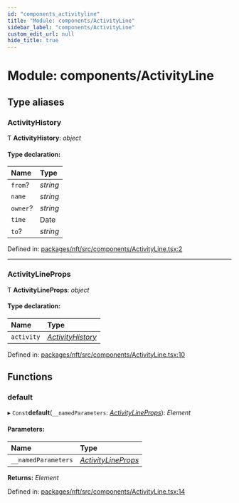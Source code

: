 ```yaml
---
id: "components_activityline"
title: "Module: components/ActivityLine"
sidebar_label: "components/ActivityLine"
custom_edit_url: null
hide_title: true
---
```


# Module: components/ActivityLine

## Type aliases

### ActivityHistory

Ƭ **ActivityHistory**: *object*

#### Type declaration:

Name | Type |
:------ | :------ |
`from`? | *string* |
`name` | *string* |
`owner`? | *string* |
`time` | Date |
`to`? | *string* |

Defined in: [packages/nft/src/components/ActivityLine.tsx:2](https://github.com/xr3ngine/xr3ngine/blob/716a06460/packages/nft/src/components/ActivityLine.tsx#L2)

___

### ActivityLineProps

Ƭ **ActivityLineProps**: *object*

#### Type declaration:

Name | Type |
:------ | :------ |
`activity` | [*ActivityHistory*](components_activityline.md#activityhistory) |

Defined in: [packages/nft/src/components/ActivityLine.tsx:10](https://github.com/xr3ngine/xr3ngine/blob/716a06460/packages/nft/src/components/ActivityLine.tsx#L10)

## Functions

### default

▸ `Const`**default**(`__namedParameters`: [*ActivityLineProps*](components_activityline.md#activitylineprops)): *Element*

#### Parameters:

Name | Type |
:------ | :------ |
`__namedParameters` | [*ActivityLineProps*](components_activityline.md#activitylineprops) |

**Returns:** *Element*

Defined in: [packages/nft/src/components/ActivityLine.tsx:14](https://github.com/xr3ngine/xr3ngine/blob/716a06460/packages/nft/src/components/ActivityLine.tsx#L14)
